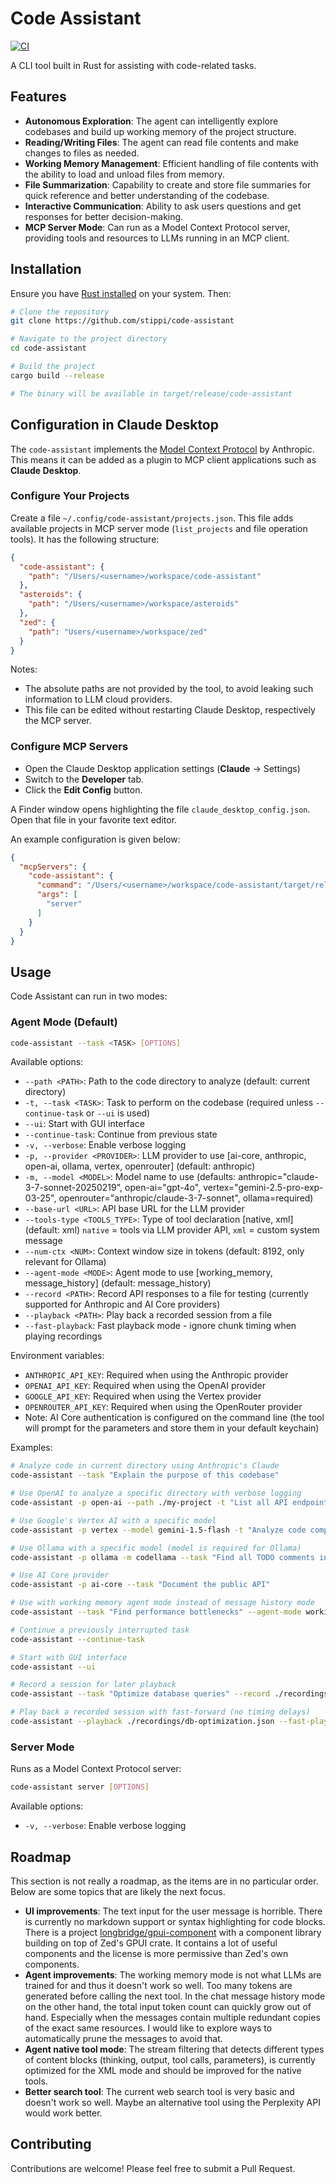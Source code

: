 # Code Assistant

[![CI](https://github.com/stippi/code-assistant/actions/workflows/build.yml/badge.svg)](https://github.com/stippi/code-assistant/actions/workflows/build.yml)

A CLI tool built in Rust for assisting with code-related tasks.

## Features

- **Autonomous Exploration**: The agent can intelligently explore codebases and build up working memory of the project structure.
- **Reading/Writing Files**: The agent can read file contents and make changes to files as needed.
- **Working Memory Management**: Efficient handling of file contents with the ability to load and unload files from memory.
- **File Summarization**: Capability to create and store file summaries for quick reference and better understanding of the codebase.
- **Interactive Communication**: Ability to ask users questions and get responses for better decision-making.
- **MCP Server Mode**: Can run as a Model Context Protocol server, providing tools and resources to LLMs running in an MCP client.

## Installation

Ensure you have [Rust installed](https://www.rust-lang.org/tools/install) on your system. Then:

```bash
# Clone the repository
git clone https://github.com/stippi/code-assistant

# Navigate to the project directory
cd code-assistant

# Build the project
cargo build --release

# The binary will be available in target/release/code-assistant
```

## Configuration in Claude Desktop

The `code-assistant` implements the [Model Context Protocol](https://modelcontextprotocol.io/introduction) by Anthropic.
This means it can be added as a plugin to MCP client applications such as **Claude Desktop**.

### Configure Your Projects

Create a file `~/.config/code-assistant/projects.json`.
This file adds available projects in MCP server mode (`list_projects` and file operation tools).
It has the following structure:

```json
{
  "code-assistant": {
    "path": "/Users/<username>/workspace/code-assistant"
  },
  "asteroids": {
    "path": "/Users/<username>/workspace/asteroids"
  },
  "zed": {
    "path": "Users/<username>/workspace/zed"
  }
}
```

Notes:
- The absolute paths are not provided by the tool, to avoid leaking such information to LLM cloud providers.
- This file can be edited without restarting Claude Desktop, respectively the MCP server.

### Configure MCP Servers

- Open the Claude Desktop application settings (**Claude** -> Settings)
- Switch to the **Developer** tab.
- Click the **Edit Config** button.

A Finder window opens highlighting the file `claude_desktop_config.json`.
Open that file in your favorite text editor.

An example configuration is given below:

```json
{
  "mcpServers": {
    "code-assistant": {
      "command": "/Users/<username>/workspace/code-assistant/target/release/code-assistant",
      "args": [
        "server"
      ]
    }
  }
}
```

## Usage

Code Assistant can run in two modes:

### Agent Mode (Default)

```bash
code-assistant --task <TASK> [OPTIONS]
```

Available options:
- `--path <PATH>`: Path to the code directory to analyze (default: current directory)
- `-t, --task <TASK>`: Task to perform on the codebase (required unless `--continue-task` or `--ui` is used)
- `--ui`: Start with GUI interface
- `--continue-task`: Continue from previous state
- `-v, --verbose`: Enable verbose logging
- `-p, --provider <PROVIDER>`: LLM provider to use [ai-core, anthropic, open-ai, ollama, vertex, openrouter] (default: anthropic)
- `-m, --model <MODEL>`: Model name to use (defaults: anthropic="claude-3-7-sonnet-20250219", open-ai="gpt-4o", vertex="gemini-2.5-pro-exp-03-25", openrouter="anthropic/claude-3-7-sonnet", ollama=required)
- `--base-url <URL>`: API base URL for the LLM provider
- `--tools-type <TOOLS_TYPE>`: Type of tool declaration [native, xml] (default: xml) `native` = tools via LLM provider API, `xml` = custom system message
- `--num-ctx <NUM>`: Context window size in tokens (default: 8192, only relevant for Ollama)
- `--agent-mode <MODE>`: Agent mode to use [working_memory, message_history] (default: message_history)
- `--record <PATH>`: Record API responses to a file for testing (currently supported for Anthropic and AI Core providers)
- `--playback <PATH>`: Play back a recorded session from a file
- `--fast-playback`: Fast playback mode - ignore chunk timing when playing recordings

Environment variables:
- `ANTHROPIC_API_KEY`: Required when using the Anthropic provider
- `OPENAI_API_KEY`: Required when using the OpenAI provider
- `GOOGLE_API_KEY`: Required when using the Vertex provider
- `OPENROUTER_API_KEY`: Required when using the OpenRouter provider
- Note: AI Core authentication is configured on the command line (the tool will prompt for the parameters and store them in your default keychain)

Examples:
```bash
# Analyze code in current directory using Anthropic's Claude
code-assistant --task "Explain the purpose of this codebase"

# Use OpenAI to analyze a specific directory with verbose logging
code-assistant -p open-ai --path ./my-project -t "List all API endpoints" -v

# Use Google's Vertex AI with a specific model
code-assistant -p vertex --model gemini-1.5-flash -t "Analyze code complexity"

# Use Ollama with a specific model (model is required for Ollama)
code-assistant -p ollama -m codellama --task "Find all TODO comments in the codebase"

# Use AI Core provider
code-assistant -p ai-core --task "Document the public API"

# Use with working memory agent mode instead of message history mode
code-assistant --task "Find performance bottlenecks" --agent-mode working_memory

# Continue a previously interrupted task
code-assistant --continue-task

# Start with GUI interface
code-assistant --ui

# Record a session for later playback
code-assistant --task "Optimize database queries" --record ./recordings/db-optimization.json

# Play back a recorded session with fast-forward (no timing delays)
code-assistant --playback ./recordings/db-optimization.json --fast-playback
```

### Server Mode

Runs as a Model Context Protocol server:

```bash
code-assistant server [OPTIONS]
```

Available options:
- `-v, --verbose`: Enable verbose logging

## Roadmap

This section is not really a roadmap, as the items are in no particular order.
Below are some topics that are likely the next focus.

- **UI improvements**: The text input for the user message is horrible. There is currently no markdown support or syntax highlighting for code blocks. There is a project [longbridge/gpui-component](https://github.com/longbridge/gpui-component) with a component library building on top of Zed's GPUI crate. It contains a lot of useful components and the license is more permissive than Zed's own components.
- **Agent improvements**: The working memory mode is not what LLMs are trained for and thus it doesn't work so well. Too many tokens are generated before calling the next tool. In the chat message history mode on the other hand, the total input token count can quickly grow out of hand. Especially when the messages contain multiple redundant copies of the exact same resources. I would like to explore ways to automatically prune the messages to avoid that.
- **Agent native tool mode**: The stream filtering that detects different types of content blocks (thinking, output, tool calls, parameters), is currently optimized for the XML mode and should be improved for the native tools.
- **Better search tool**: The current web search tool is very basic and doesn't work so well. Maybe an alternative tool using the Perplexity API would work better.

## Contributing

Contributions are welcome! Please feel free to submit a Pull Request.
